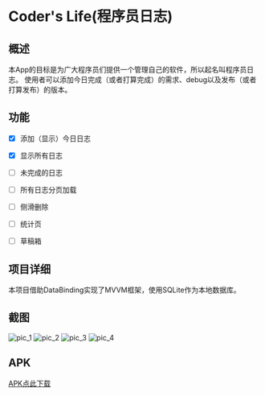 # Coder's Life(程序员日志)

## 概述

本App的目标是为广大程序员们提供一个管理自己的软件，所以起名叫程序员日志。
使用者可以添加今日完成（或者打算完成）的需求、debug以及发布（或者打算发布）的版本。

## 功能

- [X] 添加（显示）今日日志

- [x] 显示所有日志

- [ ] 未完成的日志

- [ ] 所有日志分页加载

- [ ] 侧滑删除

- [ ] 统计页

- [ ] 草稿箱

## 项目详细

本项目借助DataBinding实现了MVVM框架，使用SQLite作为本地数据库。

## 截图

 ![pic_1](./screenshots/pic_1.png)
 ![pic_2](./screenshots/pic_2.png)
 ![pic_3](./screenshots/pic_3.png)
 ![pic_4](./screenshots/pic_4.png)

## APK

[APK点此下载](./apk/CoderLife_0.0.1.apk)